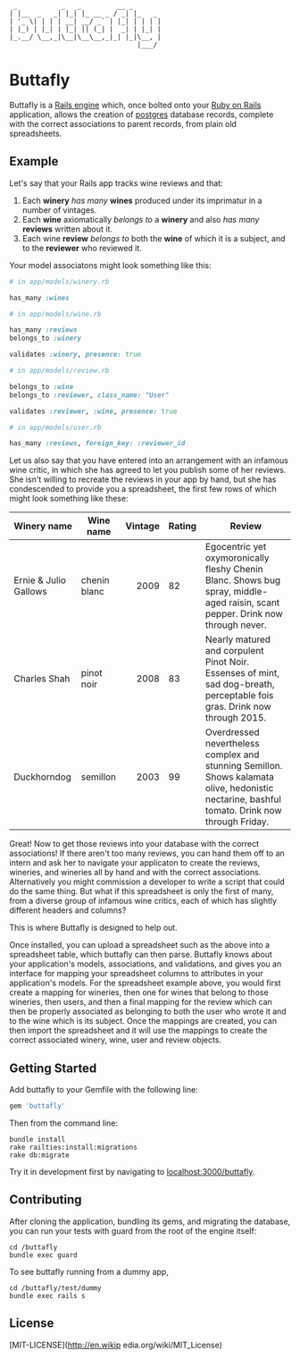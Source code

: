      _           _   _         __ _       
    | |__  _   _| |_| |_ __ _ / _| |_   _ 
    | '_ \| | | | __| __/ _` | |_| | | | |
    | |_) | |_| | |_| || (_| |  _| | |_| |
    |_.__/ \__,_|\__|\__\__,_|_| |_|\__, |
                                    |___/ 


# Buttafly

Buttafly is a [Rails engine](http://guides.rubyonrails.org/engines.html) which, once bolted onto your [Ruby on Rails](http://rubyonrails.org/) application, allows the creation of [postgres](http://www.postgresql.org/) database records, complete with the correct associations to parent records, from plain old spreadsheets. 

## Example

Let's say that your Rails app tracks wine reviews and that: 

1. Each __winery__ *has many* __wines__ produced under its imprimatur in a number of vintages.
2. Each __wine__ axiomatically *belongs to* a __winery__ and also *has many* __reviews__ written about it.
3. Each wine __review__ *belongs to* both the __wine__ of which it is a subject, and to the __reviewer__ who reviewed it. 

Your model associatons might look something like this:

```ruby
# in app/models/winery.rb

has_many :wines
```
```ruby
# in app/models/wine.rb

has_many :reviews
belongs_to :winery

validates :winery, presence: true
```
```ruby
# in app/models/review.rb

belongs_to :wine
belongs_to :reviewer, class_name: "User"

validates :reviewer, :wine, presence: true
```
```ruby
# in app/models/user.rb

has_many :reviews, foreign_key: :reviewer_id
```

Let us also say that you have entered into an arrangement with an infamous wine critic, in which she has agreed to let you publish some of her reviews. She isn't willing to recreate the reviews in your app by hand, but she has condescended to provide you a spreadsheet, the first few rows of which might look something like these:

| Winery name           | Wine name     | Vintage | Rating  | Review  |
| --------------        |---------------|--------:|-------- |---------| 
| Ernie & Julio Gallows | chenin blanc  | 2009    | 82      | Egocentric yet oxymoronically fleshy Chenin Blanc. Shows bug spray, middle-aged raisin, scant pepper. Drink now through never. |
| Charles Shah          | pinot noir    | 2008    | 83      | Nearly matured and corpulent Pinot Noir. Essenses of mint, sad dog-breath, perceptable fois gras. Drink now through 2015. |
| Duckhorndog           | semillon      | 2003    | 99      | Overdressed nevertheless complex and stunning Semillon. Shows kalamata olive, hedonistic nectarine, bashful tomato. Drink now through Friday. |

Great! Now to get those reviews into your database with the correct associations! If there aren't too many reviews, you can hand them off to an intern and ask her to navigate your applicaton to create the reviews, wineries, and wineries all by hand and with the correct associations. Alternatively you might commission a developer to write a script that could do the same thing. But what if this spreadsheet is only the first of many, from a diverse group of infamous wine critics, each of which has slightly different headers and columns? 

This is where Buttafly is designed to help out.

Once installed, you can upload a spreadsheet such as the above into a spreadsheet table, which buttafly can then parse. Buttafly knows about your application's models, associations, and validations, and gives you an interface for mapping your spreadsheet columns to attributes in your application's models. For the spreadsheet example above, you would first create a mapping for wineries, then one for wines that belong to those wineries, then users, and then a final mapping for the review which can then be properly associated as belonging to both the user who wrote it and to the wine which is its subject. Once the mappings are created, you can then import the spreadsheet and it will use the mappings to create the correct associated winery, wine, user and review objects. 


## Getting Started

Add buttafly to your Gemfile with the following line:

```ruby
gem 'buttafly'
```

Then from the command line:

```console
bundle install
rake railties:install:migrations
rake db:migrate
```
Try it in development first by navigating to [localhost:3000/buttafly](localhost:3000/buttafly).

## Contributing

After cloning the application, bundling its gems, and migrating the database, you can run your tests with guard from the root of the engine itself:

```console
cd /buttafly
bundle exec guard
```
To see buttafly running from a dummy app, 

```console
cd /buttafly/test/dummy
bundle exec rails s
```
## License

[MIT-LICENSE](http://en.wikip edia.org/wiki/MIT_License)